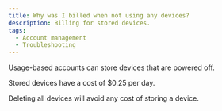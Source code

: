```yaml
---
title: Why was I billed when not using any devices?
description: Billing for stored devices.
tags:
  - Account management
  - Troubleshooting
---
```


Usage-based accounts can store devices that are powered off.

Stored devices have a cost of $0.25 per day.

Deleting all devices will avoid any cost of storing a device.
